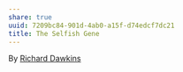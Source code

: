```yaml
---
share: true
uuid: 7209bc84-901d-4ab0-a15f-d74edcf7dc21
title: The Selfish Gene
---
```

By [Richard Dawkins](/undefined)